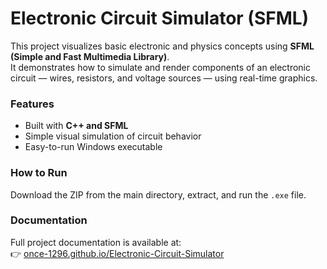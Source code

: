 # Electronic Circuit Simulator (SFML)

This project visualizes basic electronic and physics concepts using **SFML (Simple and Fast Multimedia Library)**.  
It demonstrates how to simulate and render components of an electronic circuit — wires, resistors, and voltage sources — using real-time graphics.

### Features
- Built with **C++ and SFML**
- Simple visual simulation of circuit behavior
- Easy-to-run Windows executable

### How to Run
Download the ZIP from the main directory, extract, and run the `.exe` file.

### Documentation
Full project documentation is available at:  
👉 [once-1296.github.io/Electronic-Circuit-Simulator](https://once-1296.github.io/Electronic-Circuit-Simulator)
